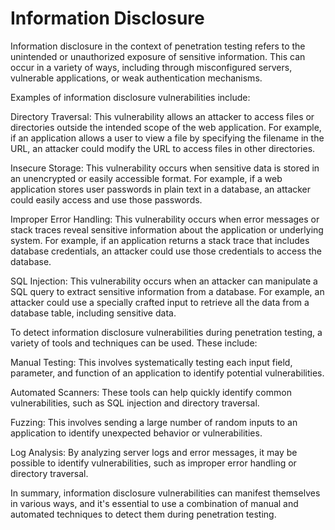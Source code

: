 # Information Disclosure

Information disclosure in the context of penetration testing refers to the unintended or unauthorized exposure of sensitive information. This can occur in a variety of ways, including through misconfigured servers, vulnerable applications, or weak authentication mechanisms.

Examples of information disclosure vulnerabilities include:

Directory Traversal: This vulnerability allows an attacker to access files or directories outside the intended scope of the web application. For example, if an application allows a user to view a file by specifying the filename in the URL, an attacker could modify the URL to access files in other directories.

Insecure Storage: This vulnerability occurs when sensitive data is stored in an unencrypted or easily accessible format. For example, if a web application stores user passwords in plain text in a database, an attacker could easily access and use those passwords.

Improper Error Handling: This vulnerability occurs when error messages or stack traces reveal sensitive information about the application or underlying system. For example, if an application returns a stack trace that includes database credentials, an attacker could use those credentials to access the database.

SQL Injection: This vulnerability occurs when an attacker can manipulate a SQL query to extract sensitive information from a database. For example, an attacker could use a specially crafted input to retrieve all the data from a database table, including sensitive data.

To detect information disclosure vulnerabilities during penetration testing, a variety of tools and techniques can be used. These include:

Manual Testing: This involves systematically testing each input field, parameter, and function of an application to identify potential vulnerabilities.

Automated Scanners: These tools can help quickly identify common vulnerabilities, such as SQL injection and directory traversal.

Fuzzing: This involves sending a large number of random inputs to an application to identify unexpected behavior or vulnerabilities.

Log Analysis: By analyzing server logs and error messages, it may be possible to identify vulnerabilities, such as improper error handling or directory traversal.

In summary, information disclosure vulnerabilities can manifest themselves in various ways, and it's essential to use a combination of manual and automated techniques to detect them during penetration testing.